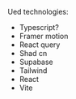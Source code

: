 Ued technologies:
- Typescript?
- Framer motion
- React query 
- Shad cn
- Supabase
- Tailwind
- React
- Vite
